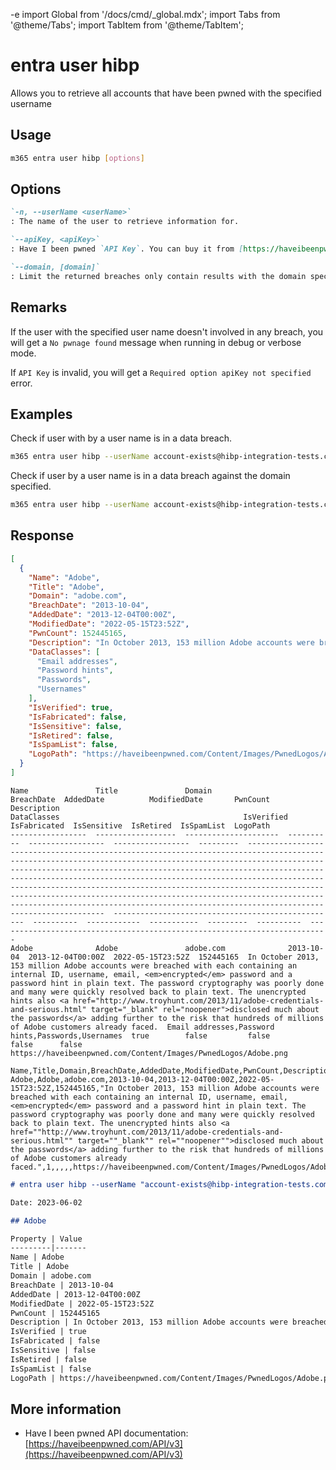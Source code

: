-e <!-- DISCLAIMER: All secrets, passwords, and sensitive values in this document are examples only and not real credentials. -->
import Global from '/docs/cmd/_global.mdx';
import Tabs from '@theme/Tabs';
import TabItem from '@theme/TabItem';

# entra user hibp

Allows you to retrieve all accounts that have been pwned with the specified username

## Usage

```sh
m365 entra user hibp [options]
```

## Options

```md definition-list
`-n, --userName <userName>`
: The name of the user to retrieve information for.

`--apiKey, <apiKey>`
: Have I been pwned `API Key`. You can buy it from [https://haveibeenpwned.com/API/Key](https://haveibeenpwned.com/API/Key)

`--domain, [domain]`
: Limit the returned breaches only contain results with the domain specified.
```

<Global />

## Remarks

If the user with the specified user name doesn't involved in any breach, you will get a `No pwnage found` message when running in debug or verbose mode.

If `API Key` is invalid, you will get a `Required option apiKey not specified` error.

## Examples

Check if user with by a user name is in a data breach.

```sh
m365 entra user hibp --userName account-exists@hibp-integration-tests.com --apiKey _YOUR-API-KEY_
```

Check if user by a user name is in a data breach against the domain specified.

```sh
m365 entra user hibp --userName account-exists@hibp-integration-tests.com --apiKey _YOUR-API-KEY_ --domain adobe.com
```

## Response

<Tabs>
  <TabItem value="JSON">

  ```json
  [
    {
      "Name": "Adobe",
      "Title": "Adobe",
      "Domain": "adobe.com",
      "BreachDate": "2013-10-04",
      "AddedDate": "2013-12-04T00:00Z",
      "ModifiedDate": "2022-05-15T23:52Z",
      "PwnCount": 152445165,
      "Description": "In October 2013, 153 million Adobe accounts were breached with each containing an internal ID, username, email, <em>encrypted</em> password and a password hint in plain text. The password cryptography was poorly done and many were quickly resolved back to plain text. The unencrypted hints also <a href=\"http://www.troyhunt.com/2013/11/adobe-credentials-and-serious.html\" target=\"_blank\" rel=\"noopener\">disclosed much about the passwords</a> adding further to the risk that hundreds of millions of Adobe customers already faced.",
      "DataClasses": [
        "Email addresses",
        "Password hints",
        "Passwords",
        "Usernames"
      ],
      "IsVerified": true,
      "IsFabricated": false,
      "IsSensitive": false,
      "IsRetired": false,
      "IsSpamList": false,
      "LogoPath": "https://haveibeenpwned.com/Content/Images/PwnedLogos/Adobe.png"
    }
  ]
  ```

  </TabItem>
  <TabItem value="Text">

  ```text
  Name               Title               Domain                 BreachDate  AddedDate          ModifiedDate       PwnCount   Description                                                                                                                                                                                                                                                                                                                                                                                                                                                                                                                                       DataClasses                                         IsVerified  IsFabricated  IsSensitive  IsRetired  IsSpamList  LogoPath
  -----------------  ------------------  ---------------------  ----------  -----------------  -----------------  ---------  ------------------------------------------------------------------------------------------------------------------------------------------------------------------------------------------------------------------------------------------------------------------------------------------------------------------------------------------------------------------------------------------------------------------------------------------------------------------------------------------------------------------------------------------------  --------------------------------------------------  ----------  ------------  -----------  ---------  ----------  --------------------------------------------------------------------------
  Adobe              Adobe               adobe.com              2013-10-04  2013-12-04T00:00Z  2022-05-15T23:52Z  152445165  In October 2013, 153 million Adobe accounts were breached with each containing an internal ID, username, email, <em>encrypted</em> password and a password hint in plain text. The password cryptography was poorly done and many were quickly resolved back to plain text. The unencrypted hints also <a href="http://www.troyhunt.com/2013/11/adobe-credentials-and-serious.html" target="_blank" rel="noopener">disclosed much about the passwords</a> adding further to the risk that hundreds of millions of Adobe customers already faced.  Email addresses,Password hints,Passwords,Usernames  true        false         false        false      false       https://haveibeenpwned.com/Content/Images/PwnedLogos/Adobe.png
  ```

  </TabItem>
  <TabItem value="CSV">

  ```csv
  Name,Title,Domain,BreachDate,AddedDate,ModifiedDate,PwnCount,Description,IsVerified,IsFabricated,IsSensitive,IsRetired,IsSpamList,LogoPath
  Adobe,Adobe,adobe.com,2013-10-04,2013-12-04T00:00Z,2022-05-15T23:52Z,152445165,"In October 2013, 153 million Adobe accounts were breached with each containing an internal ID, username, email, <em>encrypted</em> password and a password hint in plain text. The password cryptography was poorly done and many were quickly resolved back to plain text. The unencrypted hints also <a href=""http://www.troyhunt.com/2013/11/adobe-credentials-and-serious.html"" target=""_blank"" rel=""noopener"">disclosed much about the passwords</a> adding further to the risk that hundreds of millions of Adobe customers already faced.",1,,,,,https://haveibeenpwned.com/Content/Images/PwnedLogos/Adobe.png
  ```

  </TabItem>
  <TabItem value="Markdown">

  ```md
  # entra user hibp --userName "account-exists@hibp-integration-tests.com" --apiKey "_YOUR-API-KEY_"

  Date: 2023-06-02

  ## Adobe

  Property | Value
  ---------|-------
  Name | Adobe
  Title | Adobe
  Domain | adobe.com
  BreachDate | 2013-10-04
  AddedDate | 2013-12-04T00:00Z
  ModifiedDate | 2022-05-15T23:52Z
  PwnCount | 152445165
  Description | In October 2013, 153 million Adobe accounts were breached with each containing an internal ID, username, email, <em>encrypted</em> password and a password hint in plain text. The password cryptography was poorly done and many were quickly resolved back to plain text. The unencrypted hints also <a href="http://www.troyhunt.com/2013/11/adobe-credentials-and-serious.html" target="\_blank" rel="noopener">disclosed much about the passwords</a> adding further to the risk that hundreds of millions of Adobe customers already faced.
  IsVerified | true
  IsFabricated | false
  IsSensitive | false
  IsRetired | false
  IsSpamList | false
  LogoPath | https://haveibeenpwned.com/Content/Images/PwnedLogos/Adobe.png
  ```

  </TabItem>
</Tabs>

## More information

- Have I been pwned API documentation: [https://haveibeenpwned.com/API/v3](https://haveibeenpwned.com/API/v3)
